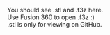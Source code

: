 You should see .stl and .f3z here.  
Use Fusion 360 to open .f3z :)  
.stl is only for viewing on GitHub.
